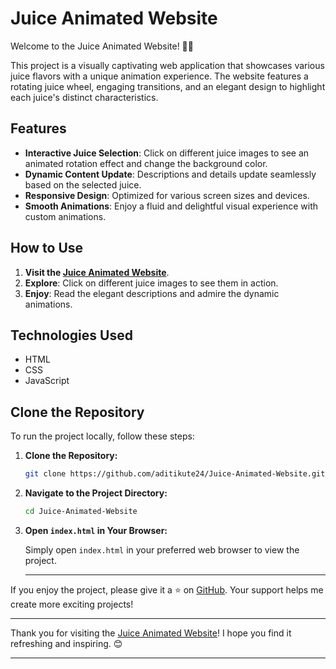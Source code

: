 # Juice Animated Website

Welcome to the Juice Animated Website! 🍹✨

This project is a visually captivating web application that showcases various juice flavors with a unique animation experience. The website features a rotating juice wheel, engaging transitions, and an elegant design to highlight each juice's distinct characteristics.

## Features

- **Interactive Juice Selection**: Click on different juice images to see an animated rotation effect and change the background color.
- **Dynamic Content Update**: Descriptions and details update seamlessly based on the selected juice.
- **Responsive Design**: Optimized for various screen sizes and devices.
- **Smooth Animations**: Enjoy a fluid and delightful visual experience with custom animations.

## How to Use

1. **Visit the [Juice Animated Website](https://aditikute24.github.io/Juice-Animated-Website/)**.
2. **Explore**: Click on different juice images to see them in action.
3. **Enjoy**: Read the elegant descriptions and admire the dynamic animations.

## Technologies Used

- HTML
- CSS
- JavaScript

## Clone the Repository

To run the project locally, follow these steps:

1. **Clone the Repository:**

   ```bash
   git clone https://github.com/aditikute24/Juice-Animated-Website.git
   ```

2. **Navigate to the Project Directory:**

   ```bash
   cd Juice-Animated-Website
   ```

3. **Open `index.html` in Your Browser:**

   Simply open `index.html` in your preferred web browser to view the project.

   ---

If you enjoy the project, please give it a ⭐ on [GitHub](https://github.com/aditikute24/Juice-Animated-Website). Your support helps me create more exciting projects!

---
Thank you for visiting the [Juice Animated Website](https://aditikute24.github.io/Juice-Animated-Website/)! I hope you find it refreshing and inspiring. 😊

---
